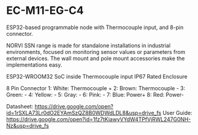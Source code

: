 # EC-M11-EG-C4
ESP32-based programmable node with Thermocouple input, and 8-pin connector.

NORVI SSN range is made for standalone installations in industrial environments, focused on monitoring sensor values or parameters from external devices. 
The wall mount and pole mount accessories make the implementations easy.

ESP32-WROOM32 SoC inside
Thermocouple input
IP67 Rated Enclosure

8 Pin Connector
1:   White:   Thermocouple +
2:   Brown:   Thermocouple -
3:   Green:   -
4:   Yellow:  -
5:   Gray:    -
6:   Pink:    -
7:   Blue:    Power+
8:   Red:     Power-

Datasheet:   https://drive.google.com/open?id=1rSXLA73Lr0dO2EYAmSzQZ8B0WDWdLDL8&usp=drive_fs
User Guide:  https://drive.google.com/open?id=1fz7tKiawyVYdW4TPfVjRWL247G0NH-Nz&usp=drive_fs
